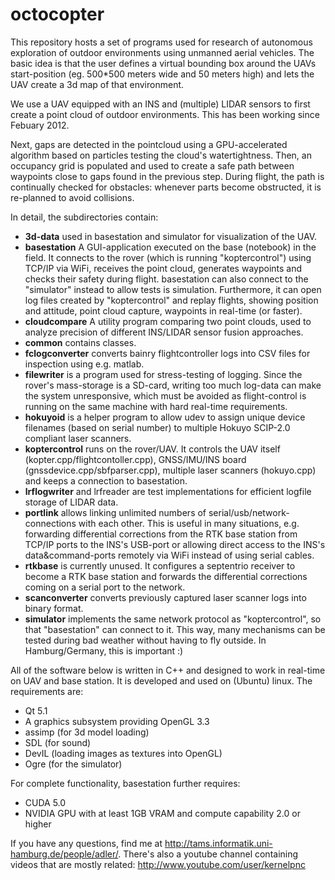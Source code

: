 octocopter
==========

This repository hosts a set of programs used for research of autonomous exploration of outdoor environments using unmanned aerial vehicles. The basic idea is that the user defines a virtual bounding box around the UAVs start-position (eg. 500*500 meters wide and 50 meters high) and lets the UAV create a 3d map of that environment.

We use a UAV equipped with an INS and (multiple) LIDAR sensors to first create a point cloud of outdoor environments. This has been working since Febuary 2012.

Next, gaps are detected in the pointcloud using a GPU-accelerated algorithm based on particles testing the cloud's watertightness. Then, an occupancy grid is populated and used to create a safe path between waypoints close to gaps found in the previous step. During flight, the path is continually checked for obstacles: whenever parts become obstructed, it is re-planned to avoid collisions.

In detail, the subdirectories contain:

* __3d-data__ used in basestation and simulator for visualization of the UAV.
* __basestation__ A GUI-application executed on the base (notebook) in the field. It connects to the rover (which is running "koptercontrol") using TCP/IP via WiFi, receives the point cloud, generates waypoints and checks their safety during flight. basestation can also connect to the "simulator" instead to allow tests is simulation. Furthermore, it can open log files created by "koptercontrol" and replay flights, showing position and attitude, point cloud capture, waypoints in real-time (or faster).
* __cloudcompare__ A utility program comparing two point clouds, used to analyze precision of different INS/LIDAR sensor fusion approaches.
* __common__ contains classes.
* __fclogconverter__ converts bainry flightcontroller logs into CSV files for inspection using e.g. matlab.
* __filewriter__ is a program used for stress-testing of logging. Since the rover's mass-storage is a SD-card, writing too much log-data can make the system unresponsive, which must be avoided as flight-control is running on the same machine with hard real-time requirements.
* __hokuyoid__ is a helper program to allow udev to assign unique device filenames (based on serial number) to multiple Hokuyo SCIP-2.0 compliant laser scanners.
* __koptercontrol__ runs on the rover/UAV. It controls the UAV itself (kopter.cpp/flightcontoller.cpp), GNSS/IMU/INS board (gnssdevice.cpp/sbfparser.cpp), multiple laser scanners (hokuyo.cpp) and keeps a connection to basestation.
* __lrflogwriter__ and lrfreader are test implementations for efficient logfile storage of LIDAR data.
* __portlink__ allows linking unlimited numbers of serial/usb/network-connections with each other. This is useful in many situations, e.g. forwarding differential corrections from the RTK base station from TCP/IP ports to the INS's USB-port or allowing direct access to the INS's data&command-ports remotely via WiFi instead of using serial cables.
* __rtkbase__ is currently unused. It configures a septentrio receiver to become a RTK base station and forwards the differential corrections coming on a serial port to the network.
* __scanconverter__ converts previously captured laser scanner logs into binary format.
* __simulator__ implements the same network protocol as "koptercontrol", so that "basestation" can connect to it. This way, many mechanisms can be tested during bad weather without having to fly outside. In Hamburg/Germany, this is important :)

All of the software below is written in C++ and designed to work in real-time on UAV and base station. It is developed and used on (Ubuntu) linux. The requirements are:

* Qt 5.1
* A graphics subsystem providing OpenGL 3.3 
* assimp (for 3d model loading)
* SDL (for sound)
* DevIL (loading images as textures into OpenGL)
* Ogre (for the simulator)

For complete functionality, basestation further requires:

* CUDA 5.0
* NVIDIA GPU with at least 1GB VRAM and compute capability 2.0 or higher

If you have any questions, find me at http://tams.informatik.uni-hamburg.de/people/adler/. There's also a youtube channel containing videos that are mostly related: http://www.youtube.com/user/kernelpnc